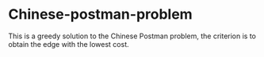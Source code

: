 # Chinese-postman-problem
This is a greedy solution to the Chinese Postman problem, the criterion is to obtain the edge with the lowest cost.
